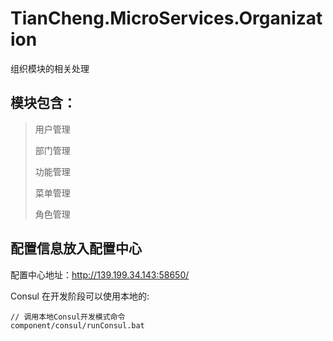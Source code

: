# TianCheng.MicroServices.Organization

组织模块的相关处理

## 模块包含：

> 用户管理
>
> 部门管理
>
> 功能管理
>
> 菜单管理
>
> 角色管理
>

## 配置信息放入配置中心

配置中心地址：http://139.199.34.143:58650/

Consul 在开发阶段可以使用本地的:

```
// 调用本地Consul开发模式命令
component/consul/runConsul.bat
```

